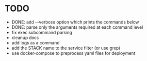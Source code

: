 # TODO

 * DONE: add --verbose option which prints the commands below
 * DONE: parse only the arguments required at each command level
 * fix exec subcommand parsing
 * cleanup docs
 * add logs as a command
 * add the STACK name to the service filter (or use grep)
 * use docker-compose to preprocess yaml files for deployment
